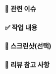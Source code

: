 ## 📌 관련 이슈
<!-- 관련있는 이슈 번호(#000)을 적어주세요.
  해당 pull request merge와 함께 이슈를 닫으려면
  closed #Issue_number를 적어주세요 -->


## ✅ 작업 내용
<!-- 작업에 대한 설명을 적어주세요 -->


## 📸 스크린샷(선택)
<!-- 스크린샷이 필요하다면 스크린샷을 첨부해주세요 -->


## 💬 리뷰 참고 사항
<!-- 코드 리뷰 시 유의해야 할 점을 적어주세요 -->
